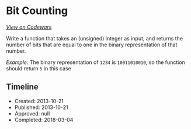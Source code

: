 # Bit Counting
[*View on Codewars*](https://www.codewars.com/kata/bit-counting)

Write a function that takes an (unsigned) integer as input, and returns the number of bits that are equal to one in the binary representation of that number.

*Example*: The binary representation of `1234` is `10011010010`, so the function should return `5` in this case

## Timeline
- Created: 2013-10-21
- Published: 2013-10-21
- Approved: null
- Completed: 2018-03-04